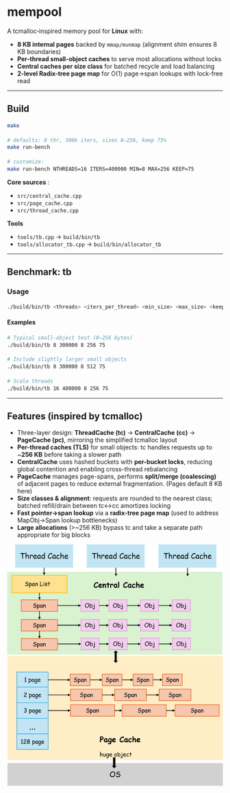 # mempool

A tcmalloc‑inspired memory pool for **Linux** with:

- **8 KB internal pages** backed by `mmap/munmap` (alignment shim ensures 8 KB boundaries)
- **Per-thread small-object caches** to serve most allocations without locks
- **Central caches per size class** for batched recycle and load balancing
- **2-level Radix-tree page map** for O(1) page→span lookups with lock-free read

---

## Build

```bash
make

# defaults: 8 thr, 300k iters, sizes 8–256, keep 75%
make run-bench

# customize:
make run-bench NTHREADS=16 ITERS=400000 MIN=8 MAX=256 KEEP=75

```

**Core sources** :

- `src/central_cache.cpp`
- `src/page_cache.cpp`
- `src/thread_cache.cpp`

**Tools**

- `tools/tb.cpp` → `build/bin/tb`
- `tools/allocator_tb.cpp` → `build/bin/allocator_tb`

---

## Benchmark: tb

### Usage

```bash
./build/bin/tb <threads> <iters_per_thread> <min_size> <max_size> <keep_percent>
```

#### Examples

```bash
# Typical small‑object test (8–256 bytes)
./build/bin/tb 8 300000 8 256 75

# Include slightly larger small objects
./build/bin/tb 8 300000 8 512 75

# Scale threads
./build/bin/tb 16 400000 8 256 75
```

---
## Features (inspired by tcmalloc)

- Three-layer design: **ThreadCache (tc)** → **CentralCache (cc)** → **PageCache (pc)**, mirroring the simplified tcmalloc layout
- **Per-thread caches (TLS)** for small objects: tc handles requests up to ~**256 KB** before taking a slower path
- **CentralCache** uses hashed buckets with **per-bucket locks**, reducing global contention and enabling cross-thread rebalancing
- **PageCache** manages page-spans, performs **split/merge (coalescing)** of adjacent pages to reduce external fragmentation. (Pages default 8 KB here)
- **Size classes & alignment**: requests are rounded to the nearest class; batched refill/drain between tc↔cc amortizes locking
- **Fast pointer→span lookup** via a **radix-tree page map** (used to address MapObj→Span lookup bottlenecks)
- **Large allocations** (>~256 KB) bypass tc and take a separate path appropriate for big blocks

![mempool](<mempool.png>)